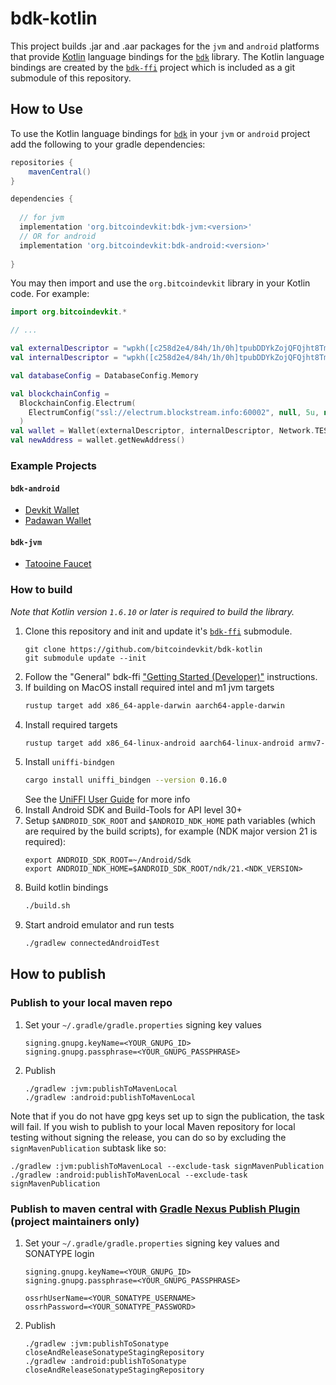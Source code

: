 # bdk-kotlin

This project builds .jar and .aar packages for the `jvm` and `android` platforms that provide 
[Kotlin] language bindings for the [`bdk`] library. The Kotlin language bindings are created by the 
[`bdk-ffi`] project which is included as a git submodule of this repository.

## How to Use

To use the Kotlin language bindings for [`bdk`] in your `jvm` or `android` project add the 
following to your gradle dependencies:
```groovy
repositories {
    mavenCentral()
}

dependencies {
  
  // for jvm
  implementation 'org.bitcoindevkit:bdk-jvm:<version>'
  // OR for android
  implementation 'org.bitcoindevkit:bdk-android:<version>'
  
}
```

You may then import and use the `org.bitcoindevkit` library in your Kotlin code. For example:

```kotlin
import org.bitcoindevkit.*

// ...

val externalDescriptor = "wpkh([c258d2e4/84h/1h/0h]tpubDDYkZojQFQjht8Tm4jsS3iuEmKjTiEGjG6KnuFNKKJb5A6ZUCUZKdvLdSDWofKi4ToRCwb9poe1XdqfUnP4jaJjCB2Zwv11ZLgSbnZSNecE/0/*)"
val internalDescriptor = "wpkh([c258d2e4/84h/1h/0h]tpubDDYkZojQFQjht8Tm4jsS3iuEmKjTiEGjG6KnuFNKKJb5A6ZUCUZKdvLdSDWofKi4ToRCwb9poe1XdqfUnP4jaJjCB2Zwv11ZLgSbnZSNecE/1/*)"

val databaseConfig = DatabaseConfig.Memory

val blockchainConfig =
  BlockchainConfig.Electrum(
    ElectrumConfig("ssl://electrum.blockstream.info:60002", null, 5u, null, 10u)
  )
val wallet = Wallet(externalDescriptor, internalDescriptor, Network.TESTNET, databaseConfig, blockchainConfig)
val newAddress = wallet.getNewAddress()
```

### Example Projects

#### `bdk-android`

* [Devkit Wallet](https://github.com/thunderbiscuit/devkit-wallet)  
* [Padawan Wallet](https://github.com/thunderbiscuit/padawan-wallet)

#### `bdk-jvm`

* [Tatooine Faucet](https://github.com/thunderbiscuit/tatooine)

### How to build
_Note that Kotlin version `1.6.10` or later is required to build the library._

1. Clone this repository and init and update it's [`bdk-ffi`] submodule.
   ```shell
   git clone https://github.com/bitcoindevkit/bdk-kotlin
   git submodule update --init
   ```
1. Follow the "General" bdk-ffi ["Getting Started (Developer)"] instructions.
1. If building on MacOS install required intel and m1 jvm targets
   ```sh
   rustup target add x86_64-apple-darwin aarch64-apple-darwin
   ```
1. Install required targets
    ```sh
    rustup target add x86_64-linux-android aarch64-linux-android armv7-linux-androideabi i686-linux-android
    ```
1. Install `uniffi-bindgen`
    ```sh
    cargo install uniffi_bindgen --version 0.16.0
    ```
    See the [UniFFI User Guide](https://mozilla.github.io/uniffi-rs/) for more info
1. Install Android SDK and Build-Tools for API level 30+
1. Setup `$ANDROID_SDK_ROOT` and `$ANDROID_NDK_HOME` path variables (which are required by the 
   build scripts), for example (NDK major version 21 is required):
    ```shell
    export ANDROID_SDK_ROOT=~/Android/Sdk
    export ANDROID_NDK_HOME=$ANDROID_SDK_ROOT/ndk/21.<NDK_VERSION>
    ```
1. Build kotlin bindings
    ```sh
    ./build.sh
    ```
1. Start android emulator and run tests
   ```sh
   ./gradlew connectedAndroidTest 
   ```

## How to publish

### Publish to your local maven repo

1. Set your `~/.gradle/gradle.properties` signing key values
   ```properties
   signing.gnupg.keyName=<YOUR_GNUPG_ID>
   signing.gnupg.passphrase=<YOUR_GNUPG_PASSPHRASE>
   ```
1. Publish   
   ```shell
   ./gradlew :jvm:publishToMavenLocal
   ./gradlew :android:publishToMavenLocal
   ```

Note that if you do not have gpg keys set up to sign the publication, the task will fail. If you wish to publish to your local Maven repository for local testing without signing the release, you can do so by excluding the `signMavenPublication` subtask like so:
```shell
./gradlew :jvm:publishToMavenLocal --exclude-task signMavenPublication
./gradlew :android:publishToMavenLocal --exclude-task signMavenPublication
```

### Publish to maven central with [Gradle Nexus Publish Plugin] (project maintainers only)

1. Set your `~/.gradle/gradle.properties` signing key values and SONATYPE login
   ```properties
   signing.gnupg.keyName=<YOUR_GNUPG_ID>
   signing.gnupg.passphrase=<YOUR_GNUPG_PASSPHRASE>
   
   ossrhUserName=<YOUR_SONATYPE_USERNAME>
   ossrhPassword=<YOUR_SONATYPE_PASSWORD>
   ```
1. Publish
   ```shell
   ./gradlew :jvm:publishToSonatype closeAndReleaseSonatypeStagingRepository
   ./gradlew :android:publishToSonatype closeAndReleaseSonatypeStagingRepository
   ```

[Kotlin]: https://kotlinlang.org/
[Android Studio]: https://developer.android.com/studio/
[`bdk`]: https://github.com/bitcoindevkit/bdk
[`bdk-ffi`]: https://github.com/bitcoindevkit/bdk-ffi
["Getting Started (Developer)"]: https://github.com/bitcoindevkit/bdk-ffi#getting-started-developer
[Gradle Nexus Publish Plugin]: https://github.com/gradle-nexus/publish-plugin
